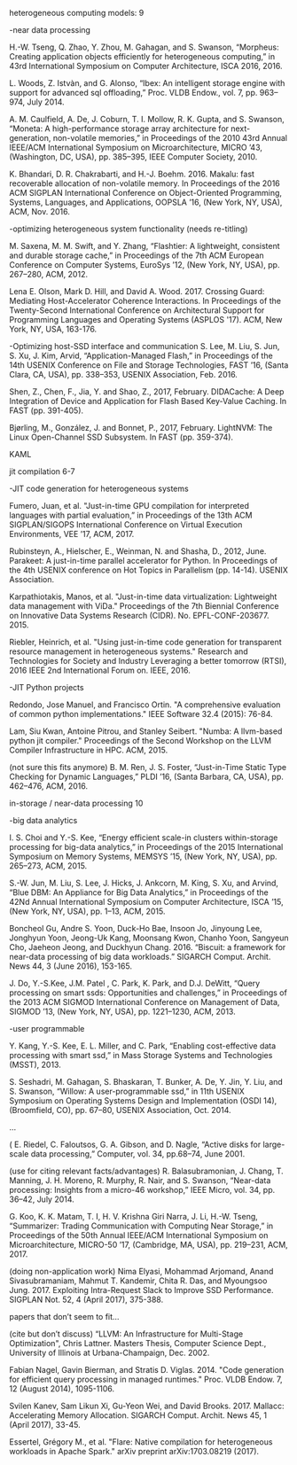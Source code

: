 heterogeneous computing models: 9


-near data processing

H.-W. Tseng, Q. Zhao, Y. Zhou, M. Gahagan, and S. Swanson, “Morpheus: Creating application objects efficiently for heterogeneous computing,” in 43rd International Symposium on Computer Architecture, ISCA 2016, 2016.

L. Woods, Z. Istvàn, and G. Alonso, “Ibex: An intelligent storage engine with support for advanced sql offloading,” Proc. VLDB Endow., vol. 7, pp. 963–974, July 2014.

A. M. Caulfield, A. De, J. Coburn, T. I. Mollow, R. K. Gupta, and S. Swanson, “Moneta: A high-performance storage array architecture for next-generation, non-volatile memories,” in Proceedings of the 2010 43rd Annual IEEE/ACM International Symposium on Microarchitecture, MICRO ’43, (Washington, DC, USA), pp. 385–395, IEEE Computer Society, 2010.

K. Bhandari, D. R. Chakrabarti, and H.-J. Boehm. 2016. Makalu: fast recoverable allocation of non-volatile memory. In Proceedings of the 2016 ACM SIGPLAN International Conference on Object-Oriented Programming, Systems, Languages, and Applications, OOPSLA ’16, (New York, NY, USA), ACM, Nov. 2016.



-optimizing heterogeneous system functionality (needs re-titling)


M. Saxena, M. M. Swift, and Y. Zhang, “Flashtier: A lightweight, consistent and durable storage cache,” in Proceedings of the 7th ACM European Conference on Computer Systems, EuroSys ’12, (New York, NY, USA), pp. 267–280, ACM, 2012.

Lena E. Olson, Mark D. Hill, and David A. Wood. 2017. Crossing Guard: Mediating Host-Accelerator Coherence Interactions. In Proceedings of the Twenty-Second International Conference on Architectural Support for Programming Languages and Operating Systems (ASPLOS '17). ACM, New York, NY, USA, 163-176.




-Optimizing host-SSD interface and communication
S. Lee, M. Liu, S. Jun, S. Xu, J. Kim, Arvid, “Application-Managed Flash,” in Proceedings of the 14th USENIX Conference on File and Storage Technologies, FAST ’16, (Santa Clara, CA, USA), pp. 338–353, USENIX Association, Feb. 2016.

Shen, Z., Chen, F., Jia, Y. and Shao, Z., 2017, February. DIDACache: A Deep Integration of Device and Application for Flash Based Key-Value Caching. In FAST (pp. 391-405).

Bjørling, M., González, J. and Bonnet, P., 2017, February. LightNVM: The Linux Open-Channel SSD Subsystem. In FAST (pp. 359-374).

KAML




jit compilation 6-7

-JIT code generation for heterogeneous systems

Fumero, Juan, et al. "Just-in-time GPU compilation for interpreted languages with partial evaluation,” in Proceedings of the 13th ACM SIGPLAN/SIGOPS International Conference on Virtual Execution Environments, VEE ’17, ACM, 2017.

Rubinsteyn, A., Hielscher, E., Weinman, N. and Shasha, D., 2012, June. Parakeet: A just-in-time parallel accelerator for Python. In Proceedings of the 4th USENIX conference on Hot Topics in Parallelism (pp. 14-14). USENIX Association.

Karpathiotakis, Manos, et al. "Just-in-time data virtualization: Lightweight data management with ViDa." Proceedings of the 7th Biennial Conference on Innovative Data Systems Research (CIDR). No. EPFL-CONF-203677. 2015.

Riebler, Heinrich, et al. "Using just-in-time code generation for transparent resource management in heterogeneous systems." Research and Technologies for Society and Industry Leveraging a better tomorrow (RTSI), 2016 IEEE 2nd International Forum on. IEEE, 2016.

-JIT Python projects

Redondo, Jose Manuel, and Francisco Ortin. "A comprehensive evaluation of common python implementations." IEEE Software 32.4 (2015): 76-84.

Lam, Siu Kwan, Antoine Pitrou, and Stanley Seibert. "Numba: A llvm-based python jit compiler." Proceedings of the Second Workshop on the LLVM Compiler Infrastructure in HPC. ACM, 2015.


(not sure this fits anymore) B. M. Ren, J. S. Foster, “Just-in-Time Static Type Checking for Dynamic Languages,” PLDI ’16, (Santa Barbara, CA, USA), pp. 462–476, ACM, 2016.


in-storage / near-data processing 10

-big data analytics

I. S. Choi and Y.-S. Kee, “Energy efficient scale-in clusters within-storage processing for big-data analytics,” in Proceedings of the 2015 International Symposium on Memory Systems, MEMSYS ’15, (New York, NY, USA), pp. 265–273, ACM, 2015.

S.-W. Jun, M. Liu, S. Lee, J. Hicks, J. Ankcorn, M. King, S. Xu, and Arvind, “Blue DBM: An Appliance for Big Data Analytics,” in Proceedings of the 42Nd Annual International Symposium on Computer Architecture, ISCA ’15, (New York, NY, USA), pp. 1–13, ACM, 2015.

Boncheol Gu, Andre S. Yoon, Duck-Ho Bae, Insoon Jo, Jinyoung Lee, Jonghyun Yoon, Jeong-Uk Kang, Moonsang Kwon, Chanho Yoon, Sangyeun Cho, Jaeheon Jeong, and Duckhyun Chang. 2016. “Biscuit: a framework for near-data processing of big data workloads.” SIGARCH Comput. Archit. News 44, 3 (June 2016), 153-165.

J. Do, Y.-S.Kee, J.M. Patel , C. Park, K. Park, and D.J. DeWitt, “Query processing on smart ssds: Opportunities and challenges,” in Proceedings of the 2013 ACM SIGMOD International Conference on Management of Data, SIGMOD ’13, (New York, NY, USA), pp. 1221–1230, ACM, 2013.

-user programmable

Y. Kang, Y.-S. Kee, E. L. Miller, and C. Park, “Enabling cost-effective data processing with smart ssd,” in Mass Storage Systems and Technologies (MSST), 2013.

S. Seshadri, M. Gahagan, S. Bhaskaran, T. Bunker, A. De, Y. Jin, Y. Liu, and S. Swanson, “Willow: A user-programmable ssd,” in 11th USENIX Symposium on Operating Systems Design and Implementation (OSDI 14), (Broomfield, CO), pp. 67–80, USENIX Association, Oct. 2014.


…



(
E. Riedel, C. Faloutsos, G. A. Gibson, and D. Nagle, “Active disks for large-scale data processing,” Computer, vol. 34, pp.68–74, June 2001.





(use for citing relevant facts/advantages)
R. Balasubramonian, J. Chang, T. Manning, J. H. Moreno, R. Murphy, R. Nair, and S. Swanson, “Near-data processing: Insights from a micro-46 workshop,” IEEE Micro, vol. 34, pp. 36–42, July 2014.


G. Koo, K. K. Matam, T. I, H. V. Krishna Giri Narra, J. Li, H.-W. Tseng, “Summarizer: Trading Communication with Computing Near Storage,” in Proceedings of the 50th Annual IEEE/ACM International Symposium on Microarchitecture, MICRO-50 ’17, (Cambridge, MA, USA), pp. 219–231, ACM, 2017.

(doing non-application work) Nima Elyasi, Mohammad Arjomand, Anand Sivasubramaniam, Mahmut T. Kandemir, Chita R. Das, and Myoungsoo Jung. 2017. Exploiting Intra-Request Slack to Improve SSD Performance. SIGPLAN Not. 52, 4 (April 2017), 375-388.







papers that don’t seem to fit…

(cite but don’t discuss) “LLVM: An Infrastructure for Multi-Stage Optimization", Chris Lattner. Masters Thesis, Computer Science Dept., University of Illinois at Urbana-Champaign, Dec. 2002.

Fabian Nagel, Gavin Bierman, and Stratis D. Viglas. 2014. "Code generation for efficient query processing in managed runtimes." Proc. VLDB Endow. 7, 12 (August 2014), 1095-1106.

Svilen Kanev, Sam Likun Xi, Gu-Yeon Wei, and David Brooks. 2017. Mallacc: Accelerating Memory Allocation. SIGARCH Comput. Archit. News 45, 1 (April 2017), 33-45.

Essertel, Grégory M., et al. "Flare: Native compilation for heterogeneous workloads in Apache Spark." arXiv preprint arXiv:1703.08219 (2017).

